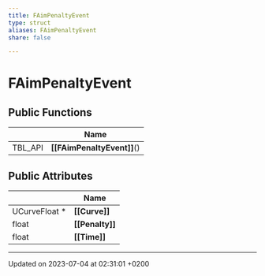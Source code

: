 ```yaml
---
title: FAimPenaltyEvent
type: struct
aliases: FAimPenaltyEvent
share: false

---
```


# FAimPenaltyEvent





## Public Functions

|                | Name           |
| -------------- | -------------- |
| TBL_API | **[[FAimPenaltyEvent]]**() |

## Public Attributes

|                | Name           |
| -------------- | -------------- |
| UCurveFloat * | **[[Curve]]**  |
| float | **[[Penalty]]**  |
| float | **[[Time]]**  |

-------------------------------

Updated on 2023-07-04 at 02:31:01 +0200